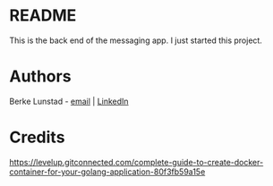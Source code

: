 # README

This is the back end of the messaging app. I just started this project.

# Authors

Berke Lunstad - [email](berke.k.lunstad@vanderbilt.edu) | [LinkedIn](https://www.linkedin.com/in/berke-lunstad-4a5b83182/)

# Credits

https://levelup.gitconnected.com/complete-guide-to-create-docker-container-for-your-golang-application-80f3fb59a15e